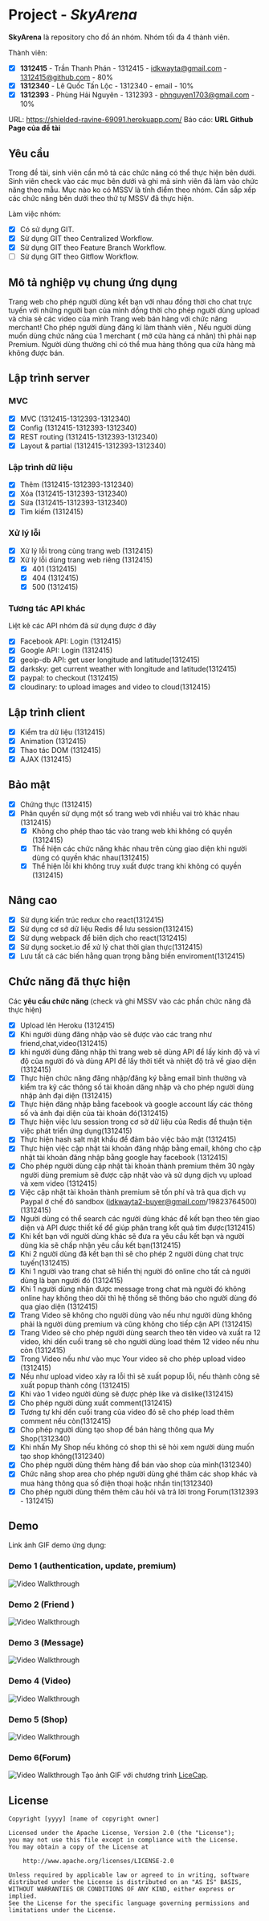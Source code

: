 # Project - *SkyArena*

**SkyArena** là repository cho đồ án nhóm. Nhóm tối đa 4 thành viên.

Thành viên:
* [x] **1312415** - Trần Thanh Phán - 1312415 - idkwayta@gmail.com - 1312415@github.com - 80%
* [x] **1312340** - Lê Quốc Tấn Lộc - 1312340 - email - 10%
* [x] **1312393** - Phùng Hải Nguyên - 1312393 - phnguyen1703@gmail.com - 10%

URL: https://shielded-ravine-69091.herokuapp.com/
Báo cáo: **URL Github Page của đề tài**

## Yêu cầu

Trong đề tài, sinh viên cần mô tả các chức năng có thể thực hiện bên dưới. Sinh viên check vào các mục bên dưới và ghi mã sinh viên đã làm vào chức năng theo mẫu. Mục nào ko có MSSV là tính điểm theo nhóm. Cần sắp xếp các chức năng bên dưới theo thứ tự MSSV đã thực hiện.

Làm việc nhóm:
* [x] Có sử dụng GIT.
* [x] Sử dụng GIT theo Centralized Workflow.
* [x] Sử dụng GIT theo Feature Branch Workflow.
* [ ] Sử dụng GIT theo Gitflow Workflow.

## Mô tả nghiệp vụ chung ứng dụng
Trang web cho phép người dùng kết bạn với nhau đồng thời cho chat trực tuyến với những người bạn của mình dồng thời cho phép người dùng upload và chia sẻ các video của mình
Trang web bán hàng với chức năng merchant! Cho phép người dùng đăng kí làm thành viên , Nếu người dùng muốn dùng chức năng của 1 merchant ( mở cửa hàng cá nhân) thì phải nạp Premium. Người dùng thường chỉ có thể mua hàng thông qua cửa hàng mà không được bán.

## Lập trình server
### MVC
* [x] MVC (1312415-1312393-1312340)
* [x] Config (1312415-1312393-1312340)
* [x] REST routing (1312415-1312393-1312340)
* [x] Layout & partial (1312415-1312393-1312340)

### Lập trình dữ liệu
* [x] Thêm (1312415-1312393-1312340)
* [x] Xóa (1312415-1312393-1312340)
* [x] Sửa (1312415-1312393-1312340)
* [x] Tìm kiếm (1312415)

### Xử lý lỗi
* [x] Xử lý lỗi trong cùng trang web (1312415)
* [x] Xử lý lỗi dùng trang web riêng (1312415)
   * [x] 401 (1312415)
   * [x] 404 (1312415)
   * [x] 500 (1312415)

### Tương tác API khác
Liệt kê các API nhóm đã sử dụng được ở đây
* [x] Facebook API: Login (1312415)
* [x] Google API: Login (1312415)
* [x] geoip-db API: get user longitude and latitude(1312415)
* [x] darksky: get current weather with longitude and latitude(1312415)
* [x] paypal: to checkout (1312415)
* [x] cloudinary: to upload images and video to cloud(1312415)

## Lập trình client
* [x] Kiểm tra dữ liệu (1312415)
* [x] Animation (1312415)
* [x] Thao tác DOM (1312415)
* [x] AJAX (1312415)

## Bảo mật
* [x] Chứng thực (1312415)
* [x] Phân quyền sử dụng một số trang web với nhiều vai trò khác nhau (1312415)
   * [x] Không cho phép thao tác vào trang web khi không có quyền (1312415)
   * [x] Thể hiện các chức năng khác nhau trên cùng giao diện khi người dùng có quyền khác nhau(1312415)
   * [x] Thể hiện lỗi khi không truy xuất được trang khi không có quyền (1312415)

## Nâng cao
* [x] Sử dụng kiến trúc redux cho react(1312415)
* [x] Sử dụng cơ sở dữ liệu Redis để lưu session(1312415)
* [x] Sử dụng webpack để biên dịch cho react(1312415)
* [x] Sử dụng socket.io để xử lý chat thời gian thực(1312415)
* [x] Lưu tất cả các biến hằng quan trọng bằng biến enviroment(1312415)

## Chức năng đã thực hiện
Các **yêu cầu chức năng** (check và ghi MSSV vào các phần chức năng đã thực hiện)
* [x] Upload lên Heroku (1312415)
* [x] Khi người dùng đăng nhập vào sẽ được vào các trang như friend,chat,video(1312415)
* [x] khi người dùng đăng nhập thì trang web sẽ dùng API để lấy kinh độ và vĩ độ của người đó và dùng API để lấy thời tiết và nhiệt độ trả về giao diện (1312415)
* [x] Thực hiện chức năng đăng nhập/đăng ký bằng email bình thường và kiểm tra kỹ các thông số tài khoản dăng nhập và cho phép người dùng nhập ảnh đại diện (1312415)
* [x] Thực hiện đăng nhập bằng facebook và google account lấy các thông số và ảnh đại diện của tài khoản đó(1312415)
* [x] Thực hiện việc lưu session trong cơ sở dữ liệu của Redis để thuận tiện việc  phát triển ứng dụng(1312415)
* [x] Thực hiện hash salt mật khẩu để đảm bảo việc bảo mật (1312415)
* [x] Thực hiện việc cập nhật tài khoản đăng nhập bằng email, không cho cập nhật tài khoản đăng nhập bằng google hay facebook (1312415)
* [x] Cho phép người dùng cập nhật tài khoản thành premium thêm 30 ngày người dùng premium sẽ được cập nhật vào và sử dụng dịch vụ upload và xem video (1312415)
* [x] Việc cập nhật tài khoản thành premium sẽ tốn phí và trả qua dịch vụ Paypal ở chế đô sandbox (idkwayta2-buyer@gmail.com/19823764500)(1312415)
* [x] Người dùng có thể search các người dùng khác để kết bạn  theo tên giao diện và API được thiết kế để giúp phân trang kết quả tìm được(1312415)
* [x] Khi kết bạn với người dùng khác sẽ đưa ra yêu cầu kết bạn và người dùng kia sẽ chấp nhận yêu cầu kết bạn(1312415)
* [x] Khi 2 người dùng đã kết bạn thì sẽ cho phép 2 người dùng chat trực tuyến(1312415)
* [x] Khi 1 người vào trang chat sẽ hiển thị người đó online cho tất cả người dùng là bạn người đó (1312415)
* [x] Khi 1 người dùng nhận được message trong chat mà người đó không online hay không theo dõi thì hệ thống sẽ thông báo cho người dùng đó qua giao diện (1312415)
* [x] Trang Video sẽ không cho người dùng vào nếu như người dùng không phải là người dùng premium và cũng không cho tiếp cận API (1312415)
* [x] Trang Video sẽ cho phép người dùng search theo tên  video và xuất ra 12 video, khi dến cuối trang sẽ cho người dùng load thêm 12 video nếu nhu còn (1312415)
* [x] Trong Video nếu như vào mục Your video sẽ cho phép upload video (1312415)
* [x] Nếu như upload video xảy ra lỗi thì sẽ xuất popup lỗi, nếu thành công sẽ xuất popup thành công  (1312415)
* [x] Khi vào 1 video người dùng sẽ được phép like và dislike(1312415)
* [x] Cho phép người dùng xuất comment(1312415)
* [x] Tương tự khi dến cuối trang của video đó sẽ cho phép load thêm comment nếu còn(1312415)
* [x] Cho phép người dùng tạo shop để bán hàng thông qua My Shop(1312340)
* [x] Khi nhấn My Shop nếu không có shop thì sẽ hỏi xem người dùng muốn tạo shop không(1312340)
* [x] Cho phép người dùng thêm hàng để bán vào shop của mình(1312340)
* [x] Chức năng shop area cho phép người dùng ghé thăm các shop khác và mua hàng thông qua số điện thoại hoặc nhắn tin(1312340)
* [x] Cho phép người dùng thêm thêm câu hỏi và trả lời trong Forum(1312393 - 1312415)

## Demo
Link ảnh GIF demo ứng dụng:
### Demo 1 (authentication, update, premium)
![Video Walkthrough](demo1.gif)
### Demo 2 (Friend )
![Video Walkthrough](demo2.gif)
### Demo 3 (Message)
![Video Walkthrough](demo3.gif)
### Demo 4 (Video)
![Video Walkthrough](demo4.gif)
### Demo 5 (Shop)
![Video Walkthrough](demo5.gif)
### Demo 6(Forum)
![Video Walkthrough](demo6.gif)
Tạo ảnh GIF với chương trình [LiceCap](http://www.cockos.com/licecap/).


## License

    Copyright [yyyy] [name of copyright owner]

    Licensed under the Apache License, Version 2.0 (the "License");
    you may not use this file except in compliance with the License.
    You may obtain a copy of the License at

        http://www.apache.org/licenses/LICENSE-2.0

    Unless required by applicable law or agreed to in writing, software
    distributed under the License is distributed on an "AS IS" BASIS,
    WITHOUT WARRANTIES OR CONDITIONS OF ANY KIND, either express or implied.
    See the License for the specific language governing permissions and
    limitations under the License.
